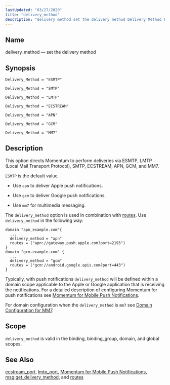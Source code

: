```yaml
---
lastUpdated: "03/27/2020"
title: "delivery_method"
description: "delivery method set the delivery method Delivery Method ESMTP Delivery Method SMTP Delivery Method LMTP Delivery Method ECSTREAM Delivery Method APN Delivery Method GCM Delivery Method MM 7 This option directs Momentum to perform deliveries via ESMTP LMTP Local Mail Transport Protocol SMTP ECSTREAM APN GCM and MM 7 ESMTP..."
---
```


<a name="conf.ref.delivery_method"></a> 
## Name

delivery_method — set the delivery method

## Synopsis

`Delivery_Method = "ESMTP"`

`Delivery_Method = "SMTP"`

`Delivery_Method = "LMTP"`

`Delivery_Method = "ECSTREAM"`

`Delivery_Method = "APN"`

`Delivery_Method = "GCM"`

`Delivery_Method = "MM7"`

<a name="idp24184656"></a> 
## Description

This option directs Momentum to perform deliveries via ESMTP, LMTP (Local Mail Transport Protocol), SMTP, ECSTREAM, APN, GCM, and MM7.

`ESMTP` is the default value.

*   Use `apn` to deliver Apple push notifications.

*   Use `gcm` to deliver Google push notifications.

*   Use `mm7` for multimedia messaging.

The `delivery_method` option is used in combination with [routes](/momentum/4/config/ref-routes). Use `delivery_method` in the following way:

```
domain "apn_example.com"{
  ...
  delivery_method = "apn"
  routes = ("apn://gateway.push.apple.com?port=2195")
}
domain "gcm.example.com" {
  ...
  delivery_method = "gcm"
  routes = ("gcm://android.google.apis.com?port=443")
}
```

Typically, with push notifications `delivery_method` will be defined within a domain scope applicable to the Apple or Google application that is receiving the notifications. For a detailed description of configuring Momentum for push notifications see [Momentum for Mobile Push Notifications](/momentum/3/3-push).

For domain configuration when the `delivery_method` is `mm7` see [Domain Configuration for MM7](/momentum/mobile/mobile-reference/mobility-mm-7-config).

<a name="idp24198928"></a> 
## Scope

`delivery_method` is valid in the binding, binding_group, domain, and global scopes.

<a name="idp24201232"></a> 
## See Also

[ecstream_port](/momentum/4/config/ref-ecstream-port), [lmtp_port](/momentum/4/config/ref-lmtp-port), [Momentum for Mobile Push Notifications](/momentum/3/3-push), [msg:get_delivery_method](/momentum/4/lua/ref-msg-get-delivery-method), and [routes](/momentum/4/config/ref-routes)
